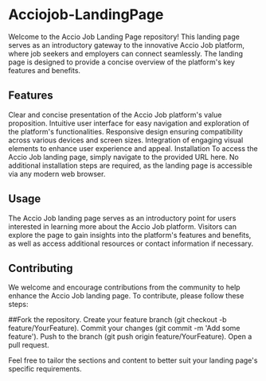 # Acciojob-LandingPage
Welcome to the Accio Job Landing Page repository! This landing page serves as an introductory gateway to the innovative Accio Job platform, where job seekers and employers can connect seamlessly. The landing page is designed to provide a concise overview of the platform's key features and benefits.

## Features
Clear and concise presentation of the Accio Job platform's value proposition.
Intuitive user interface for easy navigation and exploration of the platform's functionalities.
Responsive design ensuring compatibility across various devices and screen sizes.
Integration of engaging visual elements to enhance user experience and appeal.
Installation
To access the Accio Job landing page, simply navigate to the provided URL here. No additional installation steps are required, as the landing page is accessible via any modern web browser.

## Usage
The Accio Job landing page serves as an introductory point for users interested in learning more about the Accio Job platform. Visitors can explore the page to gain insights into the platform's features and benefits, as well as access additional resources or contact information if necessary.

## Contributing
We welcome and encourage contributions from the community to help enhance the Accio Job landing page. To contribute, please follow these steps:

##Fork the repository.
Create your feature branch (git checkout -b feature/YourFeature).
Commit your changes (git commit -m 'Add some feature').
Push to the branch (git push origin feature/YourFeature).
Open a pull request.


Feel free to tailor the sections and content to better suit your landing page's specific requirements.




